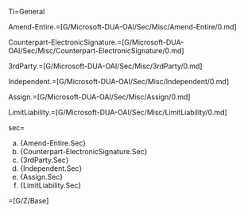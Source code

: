 Ti=General

Amend-Entire.=[G/Microsoft-DUA-OAI/Sec/Misc/Amend-Entire/0.md]

Counterpart-ElectronicSignature.=[G/Microsoft-DUA-OAI/Sec/Misc/Counterpart-ElectronicSignature/0.md]

3rdParty.=[G/Microsoft-DUA-OAI/Sec/Misc/3rdParty/0.md]

Independent.=[G/Microsoft-DUA-OAI/Sec/Misc/Independent/0.md]

Assign.=[G/Microsoft-DUA-OAI/Sec/Misc/Assign/0.md]

LimitLiability.=[G/Microsoft-DUA-OAI/Sec/Misc/LimitLiability/0.md]

sec=<ol type="a"><li>{Amend-Entire.Sec}</li><li>{Counterpart-ElectronicSignature.Sec}</li><li>{3rdParty.Sec}</li><li>{Independent.Sec}</li><li>{Assign.Sec}</li><li>{LimitLiability.Sec}</li></ol>

=[G/Z/Base]



